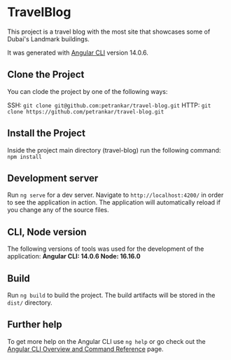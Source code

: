 # TravelBlog

This project is a travel blog with the most site that showcases some of Dubai's Landmark buildings.

It was generated with [Angular CLI](https://github.com/angular/angular-cli) version 14.0.6.

## Clone the Project

You can clode the project by one of the following ways:

SSH: `git clone git@github.com:petrankar/travel-blog.git`
HTTP: `git clone https://github.com/petrankar/travel-blog.git`

## Install the Project

Inside the project main directory (travel-blog) run the following command:
`npm install`

## Development server

Run `ng serve` for a dev server. Navigate to `http://localhost:4200/` in order to see the application in action.
The application will automatically reload if you change any of the source files.

## CLI, Node version

The following versions of tools was used for the development of the application:
**Angular CLI: 14.0.6
Node: 16.16.0**

## Build

Run `ng build` to build the project. The build artifacts will be stored in the `dist/` directory.

## Further help

To get more help on the Angular CLI use `ng help` or go check out the [Angular CLI Overview and Command Reference](https://angular.io/cli) page.
